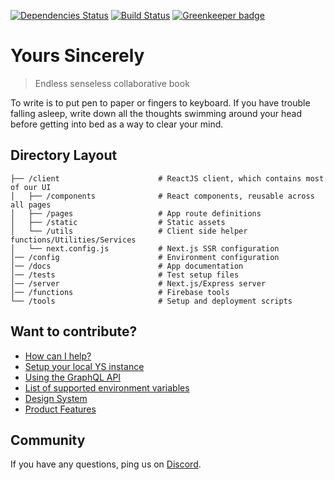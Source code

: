 [![Dependencies Status](https://david-dm.org/its-bananas/yours-sincerely/status.svg)](https://david-dm.org/its-bananas/yours-sincerely)
[![Build Status](https://travis-ci.org/its-bananas/yours-sincerely.svg?branch=master)](https://travis-ci.org/its-bananas/yours-sincerely) [![Greenkeeper badge](https://badges.greenkeeper.io/its-bananas/yours-sincerely.svg)](https://greenkeeper.io/)

# Yours Sincerely

> Endless senseless collaborative book

To write is to put pen to paper or fingers to keyboard. If you have trouble falling asleep, write down all the thoughts swimming around your head before getting into bed as a way to clear your mind.

## Directory Layout

```
├── /client                      # ReactJS client, which contains most of our UI
│   ├── /components              # React components, reusable across all pages
│   ├── /pages                   # App route definitions
│   ├── /static                  # Static assets
│   └── /utils                   # Client side helper functions/Utilities/Services
│   └── next.config.js           # Next.js SSR configuration
│── /config                      # Environment configuration
│── /docs                        # App documentation
│── /tests                       # Test setup files
│── /server                      # Next.js/Express server
│── /functions                   # Firebase tools
└── /tools                       # Setup and deployment scripts
```

## Want to contribute?

- [How can I help?](docs/how-to-help.md)
- [Setup your local YS instance](docs/setup.md)
- [Using the GraphQL API](docs/graphql.md)
- [List of supported environment variables](docs/environment_variables.md)
- [Design System](docs/design.md)
- [Product Features](docs/product.md)

## Community

If you have any questions, ping us on [Discord](https://discord.gg/8WCcghH).
